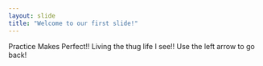 ```yaml
---
layout: slide
title: "Welcome to our first slide!"
---
```

Practice Makes Perfect!! 
Living the thug life I see!!
Use the left arrow to go back!
